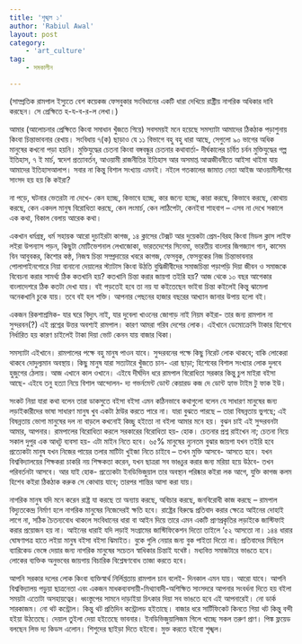 ```yaml
---
title: 'শৃঙ্খল ১'
author: 'Rabiul Awal'
layout: post
category:
    - 'art_culture'
tag:
    - সমকালীন

---
```

(সাম্প্রতিক রামপাল ইস্যুতে বেশ কয়েকজ ফেসবুকার সংবিধানের একটি ধারা দেখিয়ে রাষ্ট্রীয় নাগরিক অধিকার দাবি করছেন। সে প্রেক্ষিতে হ-য-ব-র-ল লেখা।)

আমার (আলোচনার প্রেক্ষিতে কিংবা সমাধান খুঁজতে গিয়ে) সবসময়ই মনে হয়েছে সমস্যাটা আমাদের ঠিকঠাক পড়াশুনায় কিংবা চিন্তাভাবনার রেখায়। সংবিধায় ৭(ক) ছাড়াও যে ১১ বিভাগে বহু বহু ধারা আছে, সেগুলো ৯০ ভাগের অধিক মানুষের কখনো পড়া হয়নি। মুক্তিযুদ্ধের চেতনা কিংবা বঙ্গবন্ধুর চেতনার কথাবার্তা- দীর্ঘকালের চর্বিত চর্বন মুক্তিযুদ্ধের গল্প ইতিহাস, ৭ ই মার্চ, স্বদেশ প্রত্যাবর্তন<span class="text_exposed_show">, আওয়ামী রাজনীতির ইতিহাস আর অসমাপ্ত আত্মজীবনীতে আইসা থাইমা যায় আমাদের ইতিহাসআলাপ। সবার না কিন্তু বিশাল সংখ্যায় এমনই। নইলে গতকালের জামাত নেতা আইজ আওয়ামীলীগের সাংসদ হয় হয় কি কইরা?</span>

না পড়ে, ঘটনার ভেতরটা না দেখে- কেন হচ্ছে, কিভাবে হচ্ছে, কার জন্যে হচ্ছে, কারা করছে, কিভাবে করছে, কোথায় করছে, কেন একদল মানুষ বিরোধিতা করছে, কেন লংমার্চ, কেন লাঠিপেটা, কেনইবা শাহবাগ – এসব না দেখে সকালে এক কথা, বিকাল বেলায় আরেক কথা।

একখান ধর্মগ্রন্থ, ধর্ম সহায়ক আরো দুচাইরটা কাগজ, ১৪ ক্লাসের টেক্সট আর দুয়েকটা প্রেম-বিরহ কিংবা মিডল ক্লাস লাইফ লইরা উপন্যাস পড়ন, কিছুটা মোটিভেশনাল লেখাজোকা, ভারতদেশের সিনেমা, ভারতীয় বাংলার জিগজ্যাগ গান, কাসেম বিন আবুবকর, কিশোর কন্ঠ, নিজস্ব চিন্তা সম্প্রদায়ের খবরে কাগজ, ফেসবুক, ফেসবুকের নিজ চিন্তাভাবনার পোলাপাইনগোরে নিয়া বানানো দেয়ালের স্ট্যাটাস কিংবা উঠতি বুদ্ধিজীবীদের সমাজচিন্তা পড়াপড়ি দিয়া জীবন ও সমাজকে বিবেচনা করার সামর্থ্য ঠিক কতখানি হয়? কতখানি চিন্তা করার জায়গা তইরি হয়? আজ থেকে ১০ বছর আগেকার বাংলাদেশরে ঠিক কতটা দেখা যায়। বই পড়তেই হবে তা নয় যা কইতেছেন ভাইবা চিন্তা কইলেই কিন্তু ঝামেলা অনেকখানি চুকে যায়। তবে বই হল শক্তি। আপনার পেছনের হাজার বছরের আখ্যান জানার উপায় হলো বই।

একজন রিকশাশ্রমিক- যার ঘরে বিদ্যুৎ নাই, যার দুবেলা খাওনের জোগাড় নাই নিয়ম কইরা- তার জন্য রামপাল না সুন্দরবন(?) এই প্রশ্নের উত্তর অবশ্যই রামপাল। কারণ আমরা গরিব দেশের লোক। এইখানে ডেমোক্রেসি টাকার হিশেবে নির্ধারিত হয় কারণ চাইলেই টাকা দিয়া ভোট কেনন যায় বাজার থিকা।

সমস্যাটা এইখানে। রামপালের পক্ষে বহু মানুষ পাওন যাবে। সুন্দরবনের পক্ষে কিছু নিরেট লোক থাকবে; বাকি লোকেরা থাকবে দোদুল্যমান অবস্থায়। কিছু মানুষ যারা সত্যটারে খুঁজতে চান- এরা ছাড়া; হিশেবের বিশাল সংখ্যার লোক দুলবে হুজুগের ঠেলায়। আজ এখানে কাল ওখানে। এইযে দীর্ঘদিন ধরে রামপাল বিরোধিতা সরকার কিন্তু চুপ মাইরা বইসা আছে- এইযে তনু হত্যা নিয়ে বিশাল আন্দোলন- দ্য গভর্নমেন্ট ডোন্ট কেয়ারড কজ দে ডোন্ট হ্যাভ টাইম টু ফাক ইউ।

সংকট নিয়া যারা কথা বলেন তারা ডাকসুতে বইসা বইসা এমন কঠিনভাবে কথাগুলো বলেন যে সাধারণ মানুষের জন্য লড়াইকারীদের ভাষা সাধারণ মানুষ খুব একটা ঠাউর করতে পারে না। যারা বুঝতে পারছে – তারা বিষন্নতায় ভুগছে; এই বিষন্নতায় ভোগা মানুষের দল না বাড়লে কখনোই কিচ্ছু হইতো না বইলা আমার মনে হয়। বুঝন চাই এই সুন্দরবনটা আমার, আপনার। রামপালের বিরোধিতা করলে সরকারের বিরোধিতা হয়- হোক। চেতনার প্রশ্ন রাইখেন না; চেতনা নিয়ে সকাল দুপুর এক আধটু ব্যবসা হয়- এটা মাইন নিতে হবে। ৬৫% মানুষের ন্যুনতম বুঝার জায়গা যখন তইরি হবে প্রত্যেকটা মানুষ যখন নিজের পায়ের তলার মাটিটা খুইজা নিতে চাইবে – তখন মুক্তি আসবে- আসতে হবে। যখন বিশ্ববিদ্যালয়ের শিক্ষকরা চাকরি নয় শিক্ষকতা করেন, যখন ছাত্ররা সব ভাঙচুর করার জন্য মরিয়া হয়ে উঠবে- তখন পরিবর্তনটা আসবে। আর যাই হোক- প্রত্যেকটা ইনডিভিজুয়াল তার অবস্থান পরিষ্কার কইরা লক আগে, যুক্তি কাগজ কলম হিশেব কইরা ঠিকঠাক করুক সে কোথায় যাবে; তারপর শান্তির আসা করা যায়।

নাগরিক মানুষ যদি মনে করেন রাষ্ট্র যা করছে তা অন্যায় করছে, অবিচার করছে, জনবিরোধী কাজ করছে – রামপাল বিদ্যুতকেন্দ্র নির্মাণ হলে নাগরিক মানুষের নিজেদেরই ক্ষতি হবে। রাষ্ট্রের বিরুদ্ধে প্রতিবাদ করার ক্ষেত্রে আইনের দোহাই লাগে না, সঠিক চৈতন্যবোধ থাকলে সংবিধানের ধারা বা আইন দিয়ে তারে এমন একটি প্রাণপ্রকৃতির লড়াইকে জাস্টিফাই করার প্রয়োজন হয় না। আইনের ধারাই যদি লড়াই সংগ্রামের জাস্টিফিকেশন দিতো তাইলে ‘৫২ আসতো না। ১৪৪ ধারার ঘোষণাপত্র হাতে লইয়া মানুষ বইসা বইসা ঝিমাইত। বুকে গুলি নেয়ার জন্য বুক পাইতা দিতো না। প্রতিবাদের মিছিলে ব্যারিকেড ভেঙ্গে<span class="text_exposed_show"> দেয়ার জন্য নাগরিক মানুষের সচেতন স্বাধিকার চিন্তাই যথেষ্ট। </span>মধ্যবিত্ত সমাজটারে ভাঙতে হবে। লোকের ব্যক্তিক অনুভবের জায়গায় বিচারিক বিশ্লেষণবোধ তাজা করতে হবে।

আপনি সরকার দলের লোক কিংবা ব্যক্তিস্বার্থ নির্লিপ্ততায় রামপাল চান বলেই- দিনকাল এমন যায়। আরো যাবে। আপনি বিশ্ববিদ্যালয় পড়ুয়া ছাত্রনেতা এবং একজন মাধকব্যবসায়ী-মিথ্যাবাদী-অশিক্ষিত সাংসদরে আপনার সংবর্ধনা দিতে হয় বইলা সময়টা এতোটা অসহায়ত্বের। ধ্বংস্তুপের সামনে দাড়াইয়া চিৎকার দিয়া সব ভাঙতে হবে এই আপনারেই। নো ডার্ক সারকাজম। নো থট কন্ট্রোল। কিন্তু থট প্রতিদিন কন্ট্রোলড হইতাছে। বাজার ধরে সার্টিফিকেট কিনতে গিয়া থট কিন্তু বন্দী হইয়া উঠতেছে। দেয়াল তুইলা দেয়া হইতেছে ভাবনার। ইনডিভিজুয়ালিজম গিলে খাচ্ছে সকল তরুণ প্রাণ। পিঙ্ক ফ্লয়েড বলছেন লিভ দ্য কিডস এলোন। শিশুদের ছাইড়া দিতে হইবো। মুক্ত করতে হইবো শৃঙ্খল।